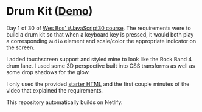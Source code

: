 # Drum Kit ([Demo](https://kylejrp-drumkit.netlify.app/))
 Day 1 of 30 of [Wes Bos' #JavaScript30 course](https://javascript30.com/). The requirements were to build a drum kit so that when a keyboard key is pressed, it would both play a corresponding `audio` element and scale/color the appropriate indicator on the screen. 

 I added touchscreen support and styled mine to look like the Rock Band 4 drum lane. I used some 3D perspective built into CSS transforms as well as some drop shadows for the glow.
 
 I only used the provided [starter HTML](https://github.com/wesbos/JavaScript30/blob/master/01%20-%20JavaScript%20Drum%20Kit/index-START.html) and the first couple minutes of the video that explained the requirements.

 This repository automatically builds on Netlify.
